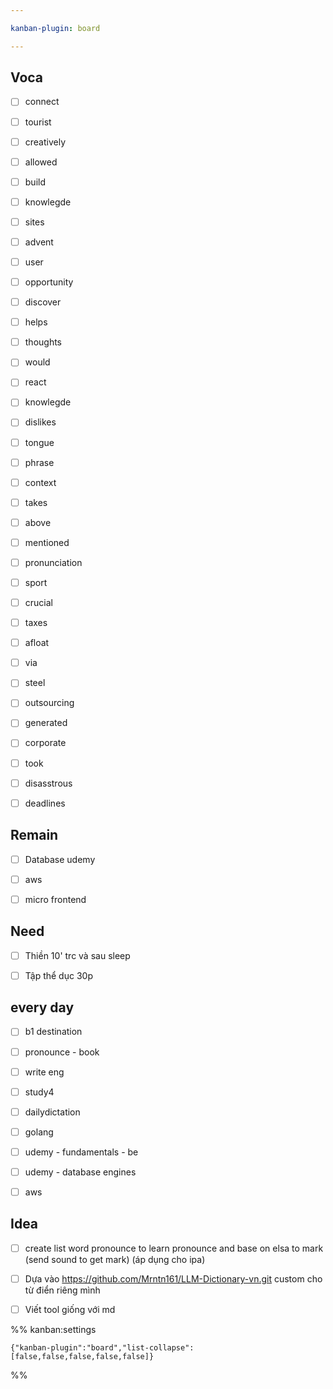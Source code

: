 ```yaml
---

kanban-plugin: board

---
```


## Voca

- [ ] connect
- [ ] tourist
- [ ] creatively
- [ ] allowed
- [ ] build
- [ ] knowlegde
- [ ] sites
- [ ] advent
- [ ] user
- [ ] opportunity
- [ ] discover
- [ ] helps
- [ ] thoughts
- [ ] would
- [ ] react
- [ ] knowlegde
- [ ] dislikes
- [ ] tongue
- [ ] phrase
- [ ] context
- [ ] takes
- [ ] above
- [ ] mentioned
- [ ] pronunciation
- [ ] sport
- [ ] crucial
- [ ] taxes
- [ ] afloat
- [ ] via
- [ ] steel
- [ ] outsourcing
- [ ] generated
- [ ] corporate
- [ ] took
- [ ] disasstrous
- [ ] deadlines


## Remain

- [ ] Database udemy
- [ ] aws
- [ ] micro frontend


## Need

- [ ] Thiền 10' trc và sau sleep
- [ ] Tập thể dục 30p


## every day

- [ ] b1 destination
- [ ] pronounce - book
- [ ] write eng
- [ ] study4
- [ ] dailydictation
- [ ] golang
- [ ] udemy - fundamentals - be
- [ ] udemy - database engines
- [ ] aws


## Idea

- [ ] create list word pronounce to learn pronounce and base on elsa to mark (send sound to get mark) (áp dụng cho ipa)
- [ ] Dựa vào https://github.com/Mrntn161/LLM-Dictionary-vn.git
	custom cho từ điển riêng mình
- [ ] Viết tool giống với md




%% kanban:settings
```
{"kanban-plugin":"board","list-collapse":[false,false,false,false,false]}
```
%%
